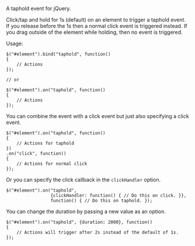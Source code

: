 A taphold event for jQuery.

Click/tap and hold for 1s (default) on an element to trigger a taphold event. If you release before the 1s then a normal click event is triggered instead. If you drag outside of the element while holding, then no event is triggered.

Usage:

    $("#element").bind("taphold", function()
    {
        // Actions
    });

    // or

    $("#element").on("taphold", function()
    {
        // Actions
    });

You can combine the event with a click event but just also specifying a click event.

    $("#element").on("taphold", function()
    {
        // Actions for taphold
    })
    .on("click", function()
    {
        // Actions for normal click
    });

Or you can specify the click callback in the `clickHandler` option.

    $("#element").on("taphold",
                     {clickHandler: function() { // Do this on click. }},
                     function() { // Do this on taphold. });

You can change the duration by passing a new value as an option.

    $("#element").on("taphold", {duration: 2000}, function()
    {
        // Actions will trigger after 2s instead of the default of 1s.
    });
